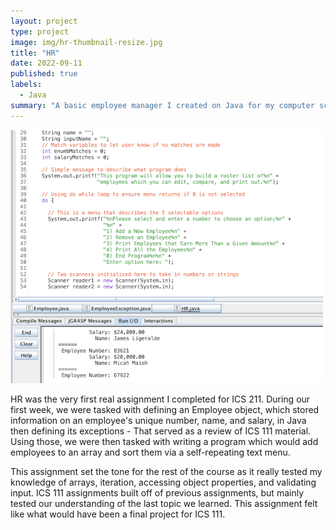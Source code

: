 ```yaml
---
layout: project
type: project
image: img/hr-thumbnail-resize.jpg
title: "HR"
date: 2022-09-11
published: true
labels:
  - Java
summary: "A basic employee manager I created on Java for my computer science class"
---
```


<img src="../img/hr-screenshot.png" class="img-thumbnail" >

HR was the very first real assignment I completed for ICS 211. During our first week, we were tasked with defining an Employee object, which stored information on an employee's unique number, name, and salary, in Java then defining its exceptions - That served as a review of ICS 111 material. Using those, we were then tasked with writing a program which would add employees to an array and sort them via a self-repeating text menu.

This assignment set the tone for the rest of the course as it really tested my knowledge of arrays, iteration, accessing object properties, and validating input. ICS 111 assignments built off of previous assignments, but mainly tested our understanding of the last topic we learned. This assignment felt like what would have been a final project for ICS 111.
